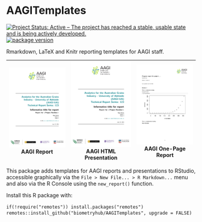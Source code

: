 # AAGITemplates

<!--Badges... -->
[![Project Status: Active – The project has reached a stable, usable state and is being actively developed.](https://www.repostatus.org/badges/latest/active.svg)](https://www.repostatus.org/#active)
[![package version](https://img.shields.io/badge/package%20version-0.6.0-80b6ff.svg)](/DESCRIPTION)

Rmarkdown, LaTeX and Knitr reporting templates for AAGI staff.

<!--Previews -->
|<img src="preview_AAGIreport.jpg" alt="AAGI report preview jpg" width="160px"/><br>AAGI Report|<img src="preview_AAGIreport.jpg" alt="AAGI HTML presentation jpg" width="160px"/><br>AAGI HTML Presentation|<img src="preview_AAGIonepagereport.jpg" alt="AAGI one-page report preview jpg" width="160px"/><br>AAGI One-Page Report|
|:-:|:-:|:-:|

This package adds templates for AAGI reports and presentations to RStudio, accessible graphically via the `File > New File... > R Markdown...` menu and also via the R Console using the `new_report()` function.

Install this R package with:

```{r eval = FALSE}
if(!require("remotes")) install.packages("remotes") 
remotes::install_github("biometryhub/AAGITemplates", upgrade = FALSE)
```
